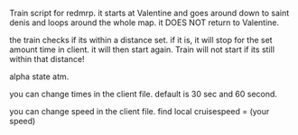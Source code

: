 Train script for redmrp. it starts at Valentine and goes around down to saint denis and loops around the whole map. it DOES NOT return to Valentine.

the train checks if its within a distance set. if it is, it will stop for the set amount time in client. it will then start again. Train will not start if its still within that distance! 


alpha state atm.

you can change times in the client file. default is 30 sec and 60 second.


you can change speed in the client file. find local cruisespeed = (your speed)
